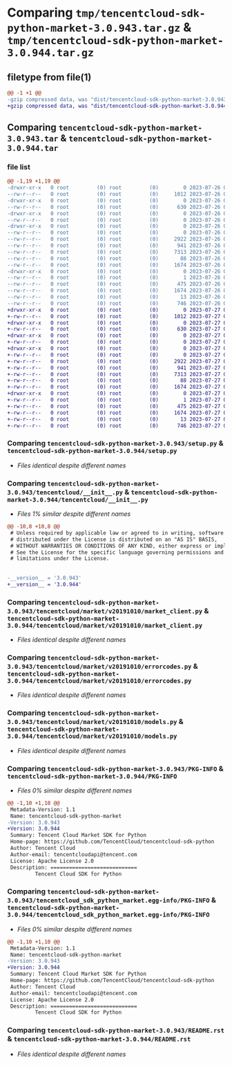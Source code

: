 # Comparing `tmp/tencentcloud-sdk-python-market-3.0.943.tar.gz` & `tmp/tencentcloud-sdk-python-market-3.0.944.tar.gz`

## filetype from file(1)

```diff
@@ -1 +1 @@
-gzip compressed data, was "dist/tencentcloud-sdk-python-market-3.0.943.tar", last modified: Wed Jul 26 00:40:37 2023, max compression
+gzip compressed data, was "dist/tencentcloud-sdk-python-market-3.0.944.tar", last modified: Thu Jul 27 02:19:10 2023, max compression
```

## Comparing `tencentcloud-sdk-python-market-3.0.943.tar` & `tencentcloud-sdk-python-market-3.0.944.tar`

### file list

```diff
@@ -1,19 +1,19 @@
-drwxr-xr-x   0 root         (0) root         (0)        0 2023-07-26 00:40:37.000000 tencentcloud-sdk-python-market-3.0.943/
--rw-r--r--   0 root         (0) root         (0)     1012 2023-07-26 00:40:37.000000 tencentcloud-sdk-python-market-3.0.943/setup.py
-drwxr-xr-x   0 root         (0) root         (0)        0 2023-07-26 00:40:37.000000 tencentcloud-sdk-python-market-3.0.943/tencentcloud/
--rw-r--r--   0 root         (0) root         (0)      630 2023-07-26 00:40:37.000000 tencentcloud-sdk-python-market-3.0.943/tencentcloud/__init__.py
-drwxr-xr-x   0 root         (0) root         (0)        0 2023-07-26 00:40:37.000000 tencentcloud-sdk-python-market-3.0.943/tencentcloud/market/
--rw-r--r--   0 root         (0) root         (0)        0 2023-07-26 00:40:37.000000 tencentcloud-sdk-python-market-3.0.943/tencentcloud/market/__init__.py
-drwxr-xr-x   0 root         (0) root         (0)        0 2023-07-26 00:40:37.000000 tencentcloud-sdk-python-market-3.0.943/tencentcloud/market/v20191010/
--rw-r--r--   0 root         (0) root         (0)        0 2023-07-26 00:40:37.000000 tencentcloud-sdk-python-market-3.0.943/tencentcloud/market/v20191010/__init__.py
--rw-r--r--   0 root         (0) root         (0)     2922 2023-07-26 00:40:37.000000 tencentcloud-sdk-python-market-3.0.943/tencentcloud/market/v20191010/market_client.py
--rw-r--r--   0 root         (0) root         (0)      941 2023-07-26 00:40:37.000000 tencentcloud-sdk-python-market-3.0.943/tencentcloud/market/v20191010/errorcodes.py
--rw-r--r--   0 root         (0) root         (0)     7313 2023-07-26 00:40:37.000000 tencentcloud-sdk-python-market-3.0.943/tencentcloud/market/v20191010/models.py
--rw-r--r--   0 root         (0) root         (0)       88 2023-07-26 00:40:37.000000 tencentcloud-sdk-python-market-3.0.943/setup.cfg
--rw-r--r--   0 root         (0) root         (0)     1674 2023-07-26 00:40:37.000000 tencentcloud-sdk-python-market-3.0.943/PKG-INFO
-drwxr-xr-x   0 root         (0) root         (0)        0 2023-07-26 00:40:37.000000 tencentcloud-sdk-python-market-3.0.943/tencentcloud_sdk_python_market.egg-info/
--rw-r--r--   0 root         (0) root         (0)        1 2023-07-26 00:40:37.000000 tencentcloud-sdk-python-market-3.0.943/tencentcloud_sdk_python_market.egg-info/dependency_links.txt
--rw-r--r--   0 root         (0) root         (0)      475 2023-07-26 00:40:37.000000 tencentcloud-sdk-python-market-3.0.943/tencentcloud_sdk_python_market.egg-info/SOURCES.txt
--rw-r--r--   0 root         (0) root         (0)     1674 2023-07-26 00:40:37.000000 tencentcloud-sdk-python-market-3.0.943/tencentcloud_sdk_python_market.egg-info/PKG-INFO
--rw-r--r--   0 root         (0) root         (0)       13 2023-07-26 00:40:37.000000 tencentcloud-sdk-python-market-3.0.943/tencentcloud_sdk_python_market.egg-info/top_level.txt
--rw-r--r--   0 root         (0) root         (0)      746 2023-07-26 00:40:37.000000 tencentcloud-sdk-python-market-3.0.943/README.rst
+drwxr-xr-x   0 root         (0) root         (0)        0 2023-07-27 02:19:10.000000 tencentcloud-sdk-python-market-3.0.944/
+-rw-r--r--   0 root         (0) root         (0)     1012 2023-07-27 02:19:10.000000 tencentcloud-sdk-python-market-3.0.944/setup.py
+drwxr-xr-x   0 root         (0) root         (0)        0 2023-07-27 02:19:10.000000 tencentcloud-sdk-python-market-3.0.944/tencentcloud/
+-rw-r--r--   0 root         (0) root         (0)      630 2023-07-27 02:19:10.000000 tencentcloud-sdk-python-market-3.0.944/tencentcloud/__init__.py
+drwxr-xr-x   0 root         (0) root         (0)        0 2023-07-27 02:19:10.000000 tencentcloud-sdk-python-market-3.0.944/tencentcloud/market/
+-rw-r--r--   0 root         (0) root         (0)        0 2023-07-27 02:19:10.000000 tencentcloud-sdk-python-market-3.0.944/tencentcloud/market/__init__.py
+drwxr-xr-x   0 root         (0) root         (0)        0 2023-07-27 02:19:10.000000 tencentcloud-sdk-python-market-3.0.944/tencentcloud/market/v20191010/
+-rw-r--r--   0 root         (0) root         (0)        0 2023-07-27 02:19:10.000000 tencentcloud-sdk-python-market-3.0.944/tencentcloud/market/v20191010/__init__.py
+-rw-r--r--   0 root         (0) root         (0)     2922 2023-07-27 02:19:10.000000 tencentcloud-sdk-python-market-3.0.944/tencentcloud/market/v20191010/market_client.py
+-rw-r--r--   0 root         (0) root         (0)      941 2023-07-27 02:19:10.000000 tencentcloud-sdk-python-market-3.0.944/tencentcloud/market/v20191010/errorcodes.py
+-rw-r--r--   0 root         (0) root         (0)     7313 2023-07-27 02:19:10.000000 tencentcloud-sdk-python-market-3.0.944/tencentcloud/market/v20191010/models.py
+-rw-r--r--   0 root         (0) root         (0)       88 2023-07-27 02:19:10.000000 tencentcloud-sdk-python-market-3.0.944/setup.cfg
+-rw-r--r--   0 root         (0) root         (0)     1674 2023-07-27 02:19:10.000000 tencentcloud-sdk-python-market-3.0.944/PKG-INFO
+drwxr-xr-x   0 root         (0) root         (0)        0 2023-07-27 02:19:10.000000 tencentcloud-sdk-python-market-3.0.944/tencentcloud_sdk_python_market.egg-info/
+-rw-r--r--   0 root         (0) root         (0)        1 2023-07-27 02:19:10.000000 tencentcloud-sdk-python-market-3.0.944/tencentcloud_sdk_python_market.egg-info/dependency_links.txt
+-rw-r--r--   0 root         (0) root         (0)      475 2023-07-27 02:19:10.000000 tencentcloud-sdk-python-market-3.0.944/tencentcloud_sdk_python_market.egg-info/SOURCES.txt
+-rw-r--r--   0 root         (0) root         (0)     1674 2023-07-27 02:19:10.000000 tencentcloud-sdk-python-market-3.0.944/tencentcloud_sdk_python_market.egg-info/PKG-INFO
+-rw-r--r--   0 root         (0) root         (0)       13 2023-07-27 02:19:10.000000 tencentcloud-sdk-python-market-3.0.944/tencentcloud_sdk_python_market.egg-info/top_level.txt
+-rw-r--r--   0 root         (0) root         (0)      746 2023-07-27 02:19:10.000000 tencentcloud-sdk-python-market-3.0.944/README.rst
```

### Comparing `tencentcloud-sdk-python-market-3.0.943/setup.py` & `tencentcloud-sdk-python-market-3.0.944/setup.py`

 * *Files identical despite different names*

### Comparing `tencentcloud-sdk-python-market-3.0.943/tencentcloud/__init__.py` & `tencentcloud-sdk-python-market-3.0.944/tencentcloud/__init__.py`

 * *Files 1% similar despite different names*

```diff
@@ -10,8 +10,8 @@
 # Unless required by applicable law or agreed to in writing, software
 # distributed under the License is distributed on an "AS IS" BASIS,
 # WITHOUT WARRANTIES OR CONDITIONS OF ANY KIND, either express or implied.
 # See the License for the specific language governing permissions and
 # limitations under the License.
 
 
-__version__ = '3.0.943'
+__version__ = '3.0.944'
```

### Comparing `tencentcloud-sdk-python-market-3.0.943/tencentcloud/market/v20191010/market_client.py` & `tencentcloud-sdk-python-market-3.0.944/tencentcloud/market/v20191010/market_client.py`

 * *Files identical despite different names*

### Comparing `tencentcloud-sdk-python-market-3.0.943/tencentcloud/market/v20191010/errorcodes.py` & `tencentcloud-sdk-python-market-3.0.944/tencentcloud/market/v20191010/errorcodes.py`

 * *Files identical despite different names*

### Comparing `tencentcloud-sdk-python-market-3.0.943/tencentcloud/market/v20191010/models.py` & `tencentcloud-sdk-python-market-3.0.944/tencentcloud/market/v20191010/models.py`

 * *Files identical despite different names*

### Comparing `tencentcloud-sdk-python-market-3.0.943/PKG-INFO` & `tencentcloud-sdk-python-market-3.0.944/PKG-INFO`

 * *Files 0% similar despite different names*

```diff
@@ -1,10 +1,10 @@
 Metadata-Version: 1.1
 Name: tencentcloud-sdk-python-market
-Version: 3.0.943
+Version: 3.0.944
 Summary: Tencent Cloud Market SDK for Python
 Home-page: https://github.com/TencentCloud/tencentcloud-sdk-python
 Author: Tencent Cloud
 Author-email: tencentcloudapi@tencent.com
 License: Apache License 2.0
 Description: ============================
         Tencent Cloud SDK for Python
```

### Comparing `tencentcloud-sdk-python-market-3.0.943/tencentcloud_sdk_python_market.egg-info/PKG-INFO` & `tencentcloud-sdk-python-market-3.0.944/tencentcloud_sdk_python_market.egg-info/PKG-INFO`

 * *Files 0% similar despite different names*

```diff
@@ -1,10 +1,10 @@
 Metadata-Version: 1.1
 Name: tencentcloud-sdk-python-market
-Version: 3.0.943
+Version: 3.0.944
 Summary: Tencent Cloud Market SDK for Python
 Home-page: https://github.com/TencentCloud/tencentcloud-sdk-python
 Author: Tencent Cloud
 Author-email: tencentcloudapi@tencent.com
 License: Apache License 2.0
 Description: ============================
         Tencent Cloud SDK for Python
```

### Comparing `tencentcloud-sdk-python-market-3.0.943/README.rst` & `tencentcloud-sdk-python-market-3.0.944/README.rst`

 * *Files identical despite different names*

